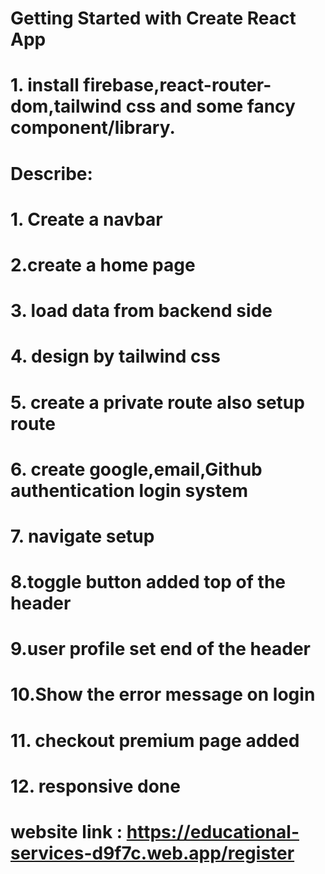 # Getting Started with Create React App

# 1. install firebase,react-router-dom,tailwind css and some fancy component/library.

# Describe:

# 1. Create a navbar

# 2.create a home page

# 3. load data from backend side

# 4. design by tailwind css

# 5. create a private route also setup route

# 6. create google,email,Github authentication login system

# 7. navigate setup

# 8.toggle button added top of the header

# 9.user profile set end of the header

# 10.Show the error message on login

# 11. checkout premium page added

# 12. responsive done

# website link : https://educational-services-d9f7c.web.app/register
